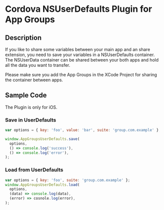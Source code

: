 # Cordova NSUserDefaults Plugin for App Groups

## Description

If you like to share some variables between your main app and an share extension, you need to save your variables in a NSUserDefaults container. The NSUserData container can be shared between your both apps and hold all the data you want to transfer.

Please make sure you add the App Groups in the XCode Project for sharing the container between apps.

## Sample Code

The Plugin is only for iOS.

### Save in UserDefaults

```javascript
var options = { key: 'foo', value: 'bar', suite: 'group.com.example' };

window.AppGroupsUserDefaults.save(
  options,
  () => console.log('success'),
  () => console.log('error'),
);
```

### Load from UserDefaults

```javascript
var options = { key: 'foo', suite: 'group.com.example' };
window.AppGroupsUserDefaults.load(
  options,
  (data) => console.log(data),
  (error) => cosnole.log(error),
);
```
